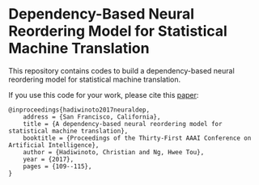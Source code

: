 # Dependency-Based Neural Reordering Model for Statistical Machine Translation
This repository contains codes to build a dependency-based neural reordering model for statistical machine translation.

If you use this code for your work, please cite this [paper](www.comp.nus.edu.sg/~chrhad/pub/aaai2017_neuraldep.pdf):
```
@inproceedings{hadiwinoto2017neuraldep,
	address = {San Francisco, California},
	title = {A dependency-based neural reordering model for statistical machine translation},
	booktitle = {Proceedings of the Thirty-First AAAI Conference on Artificial Intelligence},
	author = {Hadiwinoto, Christian and Ng, Hwee Tou},
	year = {2017},
	pages = {109--115},
}
```

